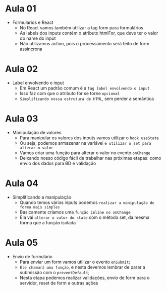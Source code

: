 # Aula 01

- Formulários e React
  - No React vamos também utilizar a tag form para formulários
  - As labels dos inputs contém o atributo htmlFor, que deve ter o valor do name do input
  - Não utilizamos action, pois o processamento será feito de form assíncrona


# Aula 02

- Label envolvendo o input
  - Em React um padrão comum é a `tag label envolvendo o input`
  - Isso faz com que o atributo for se torne `opcional`
  - `Simplificando nossa estrutura de HTML`, sem perder a semântica

# Aula 03

- Manipulação de valores
  - Para manipular os valores dos inputs vamos utilizar  o `hook useState`
  - Ou seja, podemos armazenar na variável `e utilizar o set para alterar o valor`
  - Vamos criar uma função para alterar o valor no evento `onChange`
  - Deixando nosso código fácil de trabalhar nas próximas etapas: como envio dos dados para BD e validação

# Aula 04

- Simplificando a manipulação
  - Quando temos vários inputs podemos `realizar a manipulação de forma mais simples`
  - Basicamente criamos uma `função inline no onChange`
  - Ela vai `alterar o valor do state` com o método set, da mesma forma que a função isolada

# Aula 05

- Envio de formulário
  - Para enviar um form vamos utilizar o evento `onSubmit`;
  - `Ele chamará uma função`, e nesta devemos lembrar de parar a submissão com o `preventDefault`;
  - Nesta etapa podemos realizar validações, envio de form para o servidor, reset de form e outras ações